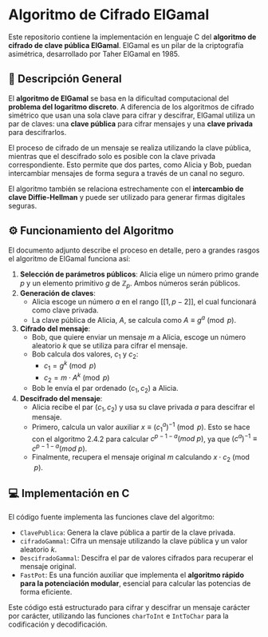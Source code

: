 # Algoritmo de Cifrado ElGamal

Este repositorio contiene la implementación en lenguaje C del **algoritmo de cifrado de clave pública ElGamal**. ElGamal es un pilar de la criptografía asimétrica, desarrollado por Taher ElGamal en 1985.

## 📖 Descripción General

El **algoritmo de ElGamal** se basa en la dificultad computacional del **problema del logaritmo discreto**. A diferencia de los algoritmos de cifrado simétrico que usan una sola clave para cifrar y descifrar, ElGamal utiliza un par de claves: una **clave pública** para cifrar mensajes y una **clave privada** para descifrarlos.

El proceso de cifrado de un mensaje se realiza utilizando la clave pública, mientras que el descifrado solo es posible con la clave privada correspondiente. Esto permite que dos partes, como Alicia y Bob, puedan intercambiar mensajes de forma segura a través de un canal no seguro.

El algoritmo también se relaciona estrechamente con el **intercambio de clave Diffie-Hellman** y puede ser utilizado para generar firmas digitales seguras.

## ⚙️ Funcionamiento del Algoritmo

El documento adjunto describe el proceso en detalle, pero a grandes rasgos el algoritmo de ElGamal funciona así:

1.  **Selección de parámetros públicos**: Alicia elige un número primo grande $p$ y un elemento primitivo $g$ de $\mathbb{Z}_{p}$. Ambos números serán públicos.
2.  **Generación de claves**:
    * Alicia escoge un número $a$ en el rango $[[1, p-2]]$, el cual funcionará como clave privada.
    * La clave pública de Alicia, $A$, se calcula como $A \equiv g^a \pmod{p}$.
3.  **Cifrado del mensaje**:
    * Bob, que quiere enviar un mensaje $m$ a Alicia, escoge un número aleatorio $k$ que se utiliza para cifrar el mensaje.
    * Bob calcula dos valores, $c_1$ y $c_2$:
        * $c_1 = g^k \pmod{p}$ 
        * $c_2 = m \cdot A^k \pmod{p}$
    * Bob le envía el par ordenado $(c_1, c_2)$ a Alicia.
4.  **Descifrado del mensaje**:
    * Alicia recibe el par $(c_1, c_2)$ y usa su clave privada $a$ para descifrar el mensaje.
    * Primero, calcula un valor auxiliar $x \equiv (c_1^a)^{-1} \pmod{p}$. Esto se hace con el algoritmo 2.4.2 para calcular $c^{p-1-a}(mod~p)$, ya que $(c^{a})^{-1}\equiv c^{p-1-a}(mod~p)$.
    * Finalmente, recupera el mensaje original $m$ calculando $x \cdot c_2 \pmod{p}$.

## 💻 Implementación en C

El código fuente implementa las funciones clave del algoritmo:

* `ClavePublica`: Genera la clave pública a partir de la clave privada.
* `cifradoGammal`: Cifra un mensaje utilizando la clave pública y un valor aleatorio $k$.
* `DescifradoGammal`: Descifra el par de valores cifrados para recuperar el mensaje original.
* `FastPot`: Es una función auxiliar que implementa el **algoritmo rápido para la potenciación modular**, esencial para calcular las potencias de forma eficiente.

Este código está estructurado para cifrar y descifrar un mensaje carácter por carácter, utilizando las funciones `charToInt` e `IntToChar` para la codificación y decodificación.
